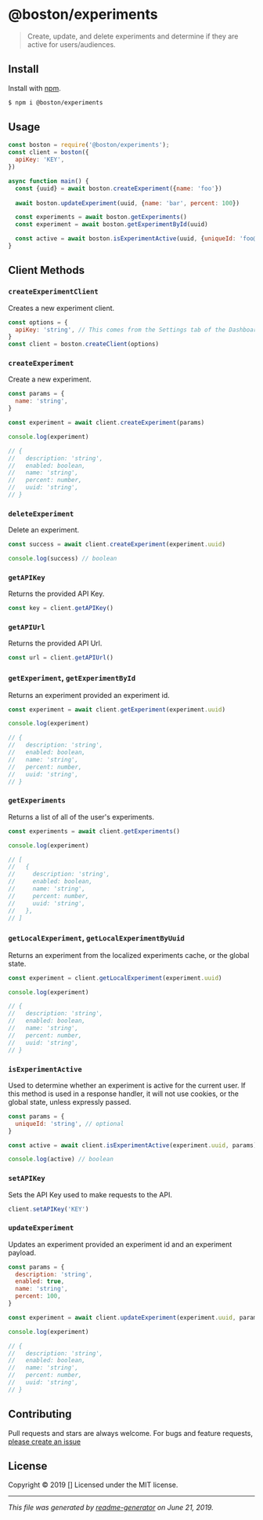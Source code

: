 # @boston/experiments

> Create, update, and delete experiments and determine if they are active for users/audiences.

## Install

Install with [npm](https://www.npmjs.com/).

```sh
$ npm i @boston/experiments
```

## Usage

```js
const boston = require('@boston/experiments');
const client = boston({
  apiKey: 'KEY',
})

async function main() {
  const {uuid} = await boston.createExperiment({name: 'foo'})
  
  await boston.updateExperiment(uuid, {name: 'bar', percent: 100})

  const experiments = await boston.getExperiments()
  const experiment = await boston.getExperimentById(uuid)

  const active = await boston.isExperimentActive(uuid, {uniqueId: 'foo@bar.co'})
}
```

## Client Methods

### `createExperimentClient`
Creates a new experiment client.

```js
const options = {
  apiKey: 'string', // This comes from the Settings tab of the Dashboard.
}
const client = boston.createClient(options)
```

### `createExperiment`
Create a new experiment.

```js
const params = {
  name: 'string',
}

const experiment = await client.createExperiment(params)

console.log(experiment)

// {
//   description: 'string', 
//   enabled: boolean, 
//   name: 'string', 
//   percent: number, 
//   uuid: 'string',
// }
```

### `deleteExperiment`
Delete an experiment.

```js
const success = await client.createExperiment(experiment.uuid)

console.log(success) // boolean
```

### `getAPIKey`
Returns the provided API Key.

```js
const key = client.getAPIKey()
```

### `getAPIUrl`
Returns the provided API Url.

```js
const url = client.getAPIUrl()
```

### `getExperiment`, `getExperimentById`
Returns an experiment provided an experiment id.

```js
const experiment = await client.getExperiment(experiment.uuid)

console.log(experiment)

// {
//   description: 'string', 
//   enabled: boolean, 
//   name: 'string', 
//   percent: number, 
//   uuid: 'string',
// }
```

### `getExperiments`
Returns a list of all of the user's experiments.

```js
const experiments = await client.getExperiments()

console.log(experiment)

// [
//   {
//     description: 'string', 
//     enabled: boolean, 
//     name: 'string', 
//     percent: number, 
//     uuid: 'string',
//   },
// ]
```

### `getLocalExperiment`, `getLocalExperimentByUuid`
Returns an experiment from the localized experiments cache, or the global state.

```js
const experiment = client.getLocalExperiment(experiment.uuid)

console.log(experiment)

// {
//   description: 'string', 
//   enabled: boolean, 
//   name: 'string', 
//   percent: number, 
//   uuid: 'string',
// }
```

### `isExperimentActive`
Used to determine whether an experiment is active for the current user. If this method is used in a response handler, it will not use cookies, or the global state, unless expressly passed.

```js
const params = {
  uniqueId: 'string', // optional
}

const active = await client.isExperimentActive(experiment.uuid, params)

console.log(active) // boolean
```

### `setAPIKey`
Sets the API Key used to make requests to the API.

```js
client.setAPIKey('KEY')
```

### `updateExperiment`
Updates an experiment provided an experiment id and an experiment payload.

```js
const params = {
  description: 'string',
  enabled: true, 
  name: 'string',
  percent: 100,
}

const experiment = await client.updateExperiment(experiment.uuid, params)

console.log(experiment)

// {
//   description: 'string', 
//   enabled: boolean, 
//   name: 'string', 
//   percent: number, 
//   uuid: 'string',
// }
```


## Contributing

Pull requests and stars are always welcome. For bugs and feature requests, [please create an issue](https://github.com/Joe%20Groseclose/js/issues)

## License

Copyright © 2019 []
Licensed under the MIT license.

***

_This file was generated by [readme-generator](https://github.com/jonschlinkert/readme-generator) on June 21, 2019._
